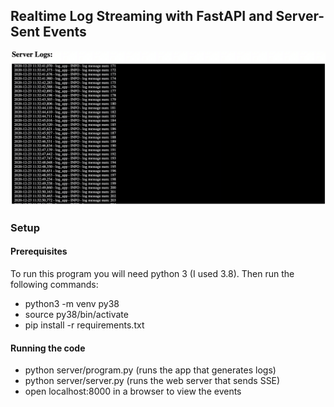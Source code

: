 ## Realtime Log Streaming with FastAPI and Server-Sent Events

![Demo](/imgs/app_demo.gif?raw=true "Optional Title")


### Setup

#### Prerequisites
To run this program you will need python 3 (I used 3.8). Then run the following commands:
- python3 -m venv py38
- source py38/bin/activate
- pip install -r requirements.txt

#### Running the code
- python server/program.py (runs the app that generates logs)
- python server/server.py (runs the web server that sends SSE)
- open localhost:8000 in a browser to view the events
